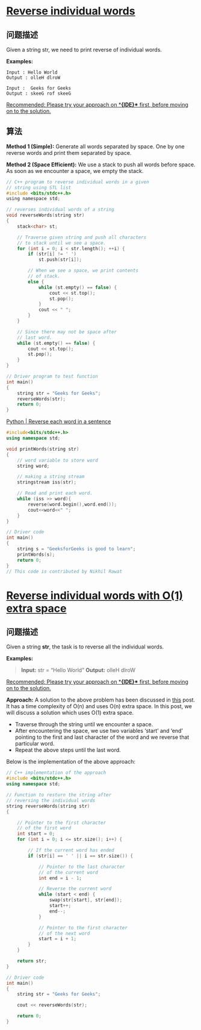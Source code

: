 # [Reverse individual words](https://www.geeksforgeeks.org/reverse-individual-words/)

## 问题描述

 Given a string str, we need to print reverse of individual words. 

**Examples:**

```
Input : Hello World
Output : olleH dlroW
 
Input :  Geeks for Geeks
Output : skeeG rof skeeG
```

[Recommended: Please try your approach on ***{IDE}\*** first, before moving on to the solution.](https://ide.geeksforgeeks.org/)

## 算法

**Method 1 (Simple):** Generate all words separated by space. One by one reverse words and print them separated by space.

**Method 2 (Space Efficient):** We use a stack to push all words before space. As soon as we encounter a space, we empty the stack.

```c
// C++ program to reverse individual words in a given 
// string using STL list 
#include <bits/stdc++.h> 
using namespace std; 

// reverses individual words of a string 
void reverseWords(string str) 
{ 
	stack<char> st; 

	// Traverse given string and push all characters 
	// to stack until we see a space. 
	for (int i = 0; i < str.length(); ++i) { 
		if (str[i] != ' ') 
			st.push(str[i]); 

		// When we see a space, we print contents 
		// of stack. 
		else { 
			while (st.empty() == false) { 
				cout << st.top(); 
				st.pop(); 
			} 
			cout << " "; 
		} 
	} 

	// Since there may not be space after 
	// last word. 
	while (st.empty() == false) { 
		cout << st.top(); 
		st.pop(); 
	} 
} 

// Driver program to test function 
int main() 
{ 
	string str = "Geeks for Geeks"; 
	reverseWords(str); 
	return 0; 
} 

```

 [Python | Reverse each word in a sentence](https://www.geeksforgeeks.org/python-reverse-word-sentence/) 

```c++
#include<bits/stdc++.h> 
using namespace std; 

void printWords(string str) 
{ 
	// word variable to store word 
	string word; 

	// making a string stream 
	stringstream iss(str); 

	// Read and print each word. 
	while (iss >> word){ 
		reverse(word.begin(),word.end()); 
		cout<<word<<" "; 
	} 
} 

// Driver code 
int main() 
{ 
	string s = "GeeksforGeeks is good to learn"; 
	printWords(s); 
	return 0; 
} 
// This code is contributed by Nikhil Rawat 

```

# [Reverse individual words with O(1) extra space](https://www.geeksforgeeks.org/reverse-individual-words-with-o1-extra-space/)

## 问题描述

 Given a string **str**, the task is to reverse all the individual words. 

**Examples:**

> **Input:** str = “Hello World”
> **Output:** olleH dlroW

[Recommended: Please try your approach on ***{IDE}\*** first, before moving on to the solution.](https://ide.geeksforgeeks.org/)

**Approach:** A solution to the above problem has been discussed in [this](https://www.geeksforgeeks.org/reverse-individual-words/) post. It has a time complexity of O(n) and uses O(n) extra space. In this post, we will discuss a solution which uses O(1) extra space.

- Traverse through the string until we encounter a space.
- After encountering the space, we use two variables ‘start’ and ‘end’ pointing to the first and last character of the word and we reverse that particular word.
- Repeat the above steps until the last word.

 Below is the implementation of the above approach: 

```c++
// C++ implementation of the approach 
#include <bits/stdc++.h> 
using namespace std; 

// Function to resturn the string after 
// reversing the individual words 
string reverseWords(string str) 
{ 

	// Pointer to the first character 
	// of the first word 
	int start = 0; 
	for (int i = 0; i <= str.size(); i++) { 

		// If the current word has ended 
		if (str[i] == ' ' || i == str.size()) { 

			// Pointer to the last character 
			// of the current word 
			int end = i - 1; 

			// Reverse the current word 
			while (start < end) { 
				swap(str[start], str[end]); 
				start++; 
				end--; 
			} 

			// Pointer to the first character 
			// of the next word 
			start = i + 1; 
		} 
	} 

	return str; 
} 

// Driver code 
int main() 
{ 
	string str = "Geeks for Geeks"; 

	cout << reverseWords(str); 

	return 0; 
} 

```

